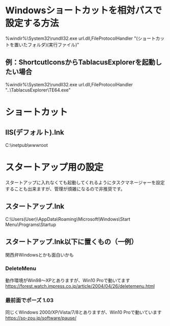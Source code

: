 # Windowsショートカットを相対パスで設定する方法
%windir%\System32\rundll32.exe url.dll,FileProtocolHandler "(ショートカットを置いたフォルダ)\(実行ファイル)"

## 例：ShortcutIconsからTablacusExplorerを起動したい場合
%windir%\System32\rundll32.exe url.dll,FileProtocolHandler "..\TablacusExplorer\TE64.exe"

# ショートカット
## IIS(デフォルト).lnk
C:\inetpub\wwwroot

# スタートアップ用の設定
スタートアップに入れなくても起動してくれるようにタスクマネージャーを設定することも出来ますが、管理が煩雑になるので非推奨です。

## スタートアップ.lnk
C:\Users\(User)\AppData\Roaming\Microsoft\Windows\Start Menu\Programs\Startup

## スタートアップ.lnk以下に置くもの（一例）
関西弁Windowsとかも面白いかも

### DeleteMenu
動作環境がWin98～XPとありますが、Win10 Proで動いてます
https://forest.watch.impress.co.jp/article/2004/04/26/deletemenu.html

### 最前面でポーズ 1.03
同じくWindows 2000/XP/Vista/7/8とありますが、Win10 Proで動いています
https://so-zou.jp/software/pause/

